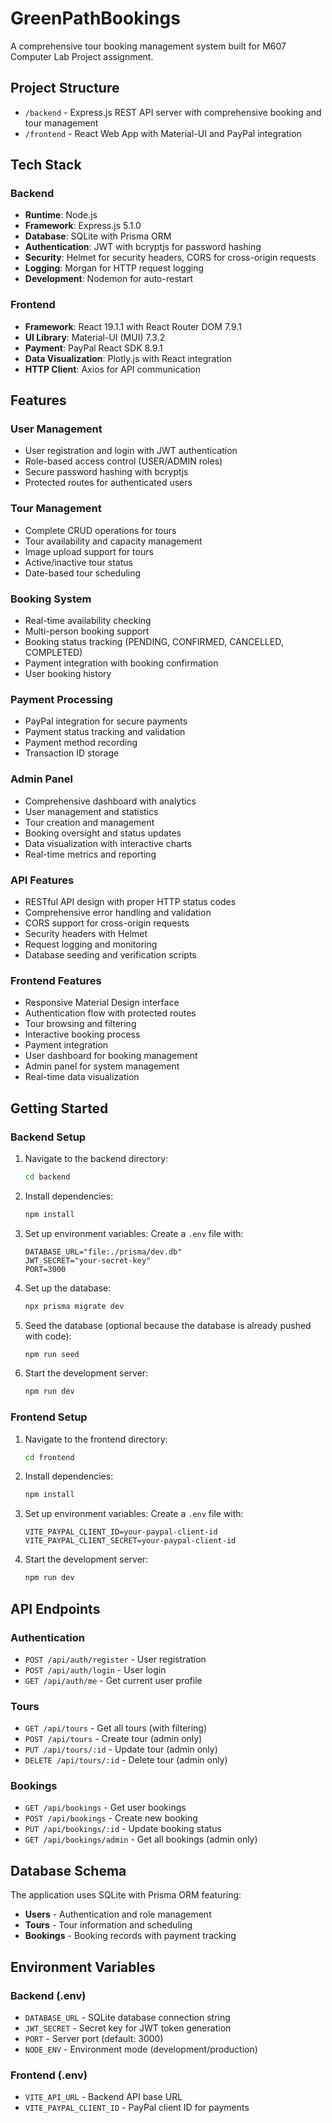 # GreenPathBookings

A comprehensive tour booking management system built for M607 Computer Lab Project assignment.

## Project Structure

- `/backend` - Express.js REST API server with comprehensive booking and tour management
- `/frontend` - React Web App with Material-UI and PayPal integration

## Tech Stack

### Backend
- **Runtime**: Node.js
- **Framework**: Express.js 5.1.0
- **Database**: SQLite with Prisma ORM
- **Authentication**: JWT with bcryptjs for password hashing
- **Security**: Helmet for security headers, CORS for cross-origin requests
- **Logging**: Morgan for HTTP request logging
- **Development**: Nodemon for auto-restart

### Frontend
- **Framework**: React 19.1.1 with React Router DOM 7.9.1
- **UI Library**: Material-UI (MUI) 7.3.2
- **Payment**: PayPal React SDK 8.9.1
- **Data Visualization**: Plotly.js with React integration
- **HTTP Client**: Axios for API communication

## Features

### User Management
- User registration and login with JWT authentication
- Role-based access control (USER/ADMIN roles)
- Secure password hashing with bcryptjs
- Protected routes for authenticated users

### Tour Management
- Complete CRUD operations for tours
- Tour availability and capacity management
- Image upload support for tours
- Active/inactive tour status
- Date-based tour scheduling

### Booking System
- Real-time availability checking
- Multi-person booking support
- Booking status tracking (PENDING, CONFIRMED, CANCELLED, COMPLETED)
- Payment integration with booking confirmation
- User booking history

### Payment Processing
- PayPal integration for secure payments
- Payment status tracking and validation
- Payment method recording
- Transaction ID storage

### Admin Panel
- Comprehensive dashboard with analytics
- User management and statistics
- Tour creation and management
- Booking oversight and status updates
- Data visualization with interactive charts
- Real-time metrics and reporting

### API Features
- RESTful API design with proper HTTP status codes
- Comprehensive error handling and validation
- CORS support for cross-origin requests
- Security headers with Helmet
- Request logging and monitoring
- Database seeding and verification scripts

### Frontend Features
- Responsive Material Design interface
- Authentication flow with protected routes
- Tour browsing and filtering
- Interactive booking process
- Payment integration
- User dashboard for booking management
- Admin panel for system management
- Real-time data visualization

## Getting Started

### Backend Setup

1. Navigate to the backend directory:
   ```bash
   cd backend
   ```

2. Install dependencies:
   ```bash
   npm install
   ```

3. Set up environment variables:
   Create a `.env` file with:
   ```
   DATABASE_URL="file:./prisma/dev.db"
   JWT_SECRET="your-secret-key"
   PORT=3000
   ```

4. Set up the database:
   ```bash
   npx prisma migrate dev
   ```

5. Seed the database (optional because the database is already pushed with code):
   ```bash
   npm run seed
   ```

6. Start the development server:
   ```bash
   npm run dev
   ```

### Frontend Setup

1. Navigate to the frontend directory:
   ```bash
   cd frontend
   ```

2. Install dependencies:
   ```bash
   npm install
   ```

3. Set up environment variables:
   Create a `.env` file with:
   ```
   VITE_PAYPAL_CLIENT_ID=your-paypal-client-id
   VITE_PAYPAL_CLIENT_SECRET=your-paypal-client-id
   ```

4. Start the development server:
   ```bash
   npm run dev
   ```

## API Endpoints

### Authentication
- `POST /api/auth/register` - User registration
- `POST /api/auth/login` - User login
- `GET /api/auth/me` - Get current user profile

### Tours
- `GET /api/tours` - Get all tours (with filtering)
- `POST /api/tours` - Create tour (admin only)
- `PUT /api/tours/:id` - Update tour (admin only)
- `DELETE /api/tours/:id` - Delete tour (admin only)

### Bookings
- `GET /api/bookings` - Get user bookings
- `POST /api/bookings` - Create new booking
- `PUT /api/bookings/:id` - Update booking status
- `GET /api/bookings/admin` - Get all bookings (admin only)

## Database Schema

The application uses SQLite with Prisma ORM featuring:
- **Users** - Authentication and role management
- **Tours** - Tour information and scheduling
- **Bookings** - Booking records with payment tracking

## Environment Variables

### Backend (.env)
- `DATABASE_URL` - SQLite database connection string
- `JWT_SECRET` - Secret key for JWT token generation
- `PORT` - Server port (default: 3000)
- `NODE_ENV` - Environment mode (development/production)

### Frontend (.env)
- `VITE_API_URL` - Backend API base URL
- `VITE_PAYPAL_CLIENT_ID` - PayPal client ID for payments
